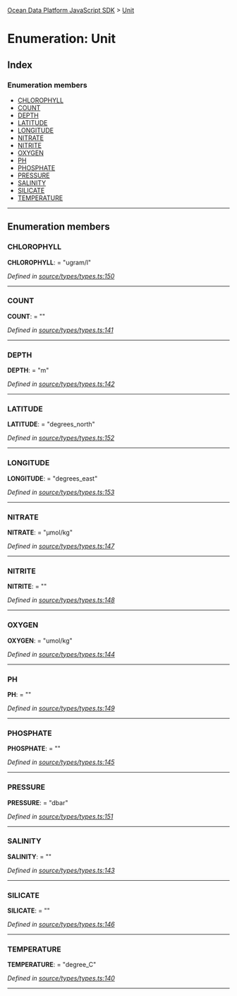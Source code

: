 [Ocean Data Platform JavaScript SDK](../README.md) > [Unit](../enums/unit.md)

# Enumeration: Unit

## Index

### Enumeration members

* [CHLOROPHYLL](unit.md#chlorophyll)
* [COUNT](unit.md#count)
* [DEPTH](unit.md#depth)
* [LATITUDE](unit.md#latitude)
* [LONGITUDE](unit.md#longitude)
* [NITRATE](unit.md#nitrate)
* [NITRITE](unit.md#nitrite)
* [OXYGEN](unit.md#oxygen)
* [PH](unit.md#ph)
* [PHOSPHATE](unit.md#phosphate)
* [PRESSURE](unit.md#pressure)
* [SALINITY](unit.md#salinity)
* [SILICATE](unit.md#silicate)
* [TEMPERATURE](unit.md#temperature)

---

## Enumeration members

<a id="chlorophyll"></a>

###  CHLOROPHYLL

**CHLOROPHYLL**:  = "ugram/l"

*Defined in [source/types/types.ts:150](https://github.com/C4IROcean/ODP-sdk-js/blob/d16dc4d/source/types/types.ts#L150)*

___
<a id="count"></a>

###  COUNT

**COUNT**:  = ""

*Defined in [source/types/types.ts:141](https://github.com/C4IROcean/ODP-sdk-js/blob/d16dc4d/source/types/types.ts#L141)*

___
<a id="depth"></a>

###  DEPTH

**DEPTH**:  = "m"

*Defined in [source/types/types.ts:142](https://github.com/C4IROcean/ODP-sdk-js/blob/d16dc4d/source/types/types.ts#L142)*

___
<a id="latitude"></a>

###  LATITUDE

**LATITUDE**:  = "degrees_north"

*Defined in [source/types/types.ts:152](https://github.com/C4IROcean/ODP-sdk-js/blob/d16dc4d/source/types/types.ts#L152)*

___
<a id="longitude"></a>

###  LONGITUDE

**LONGITUDE**:  = "degrees_east"

*Defined in [source/types/types.ts:153](https://github.com/C4IROcean/ODP-sdk-js/blob/d16dc4d/source/types/types.ts#L153)*

___
<a id="nitrate"></a>

###  NITRATE

**NITRATE**:  = "µmol/kg"

*Defined in [source/types/types.ts:147](https://github.com/C4IROcean/ODP-sdk-js/blob/d16dc4d/source/types/types.ts#L147)*

___
<a id="nitrite"></a>

###  NITRITE

**NITRITE**:  = ""

*Defined in [source/types/types.ts:148](https://github.com/C4IROcean/ODP-sdk-js/blob/d16dc4d/source/types/types.ts#L148)*

___
<a id="oxygen"></a>

###  OXYGEN

**OXYGEN**:  = "umol/kg"

*Defined in [source/types/types.ts:144](https://github.com/C4IROcean/ODP-sdk-js/blob/d16dc4d/source/types/types.ts#L144)*

___
<a id="ph"></a>

###  PH

**PH**:  = ""

*Defined in [source/types/types.ts:149](https://github.com/C4IROcean/ODP-sdk-js/blob/d16dc4d/source/types/types.ts#L149)*

___
<a id="phosphate"></a>

###  PHOSPHATE

**PHOSPHATE**:  = ""

*Defined in [source/types/types.ts:145](https://github.com/C4IROcean/ODP-sdk-js/blob/d16dc4d/source/types/types.ts#L145)*

___
<a id="pressure"></a>

###  PRESSURE

**PRESSURE**:  = "dbar"

*Defined in [source/types/types.ts:151](https://github.com/C4IROcean/ODP-sdk-js/blob/d16dc4d/source/types/types.ts#L151)*

___
<a id="salinity"></a>

###  SALINITY

**SALINITY**:  = ""

*Defined in [source/types/types.ts:143](https://github.com/C4IROcean/ODP-sdk-js/blob/d16dc4d/source/types/types.ts#L143)*

___
<a id="silicate"></a>

###  SILICATE

**SILICATE**:  = ""

*Defined in [source/types/types.ts:146](https://github.com/C4IROcean/ODP-sdk-js/blob/d16dc4d/source/types/types.ts#L146)*

___
<a id="temperature"></a>

###  TEMPERATURE

**TEMPERATURE**:  = "degree_C"

*Defined in [source/types/types.ts:140](https://github.com/C4IROcean/ODP-sdk-js/blob/d16dc4d/source/types/types.ts#L140)*

___

